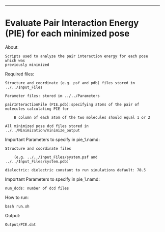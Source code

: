 **********************************************
Evaluate Pair Interaction Energy (PIE) for each minimized pose
===============================================================================
About:
	
	Scripts used to analyze the pair interaction energy for each pose which was
	previously minimized

Required files:
	
	Structure and coordinate (e.g. psf and pdb) files stored in ../../Input_Files
	
	Parameter files: stored in ../../Parameters
	
	pairInteractionFile (PIE.pdb):specifying atoms of the pair of molecules calculating PIE for
	
		B column of each atom of the two molecules should equal 1 or 2 
	
	All minimized pose dcd files stored in ../../Minimization/minimize_output 

Important Parameters to specify in pie_1.namd: 
	
	Structure and coordinate files 
		
		(e.g. ../../Input_Files/system.psf and ../../Input_Files/system.pdb)
	
	dielectric: dielectric constant to run simulations default: 78.5	

Important Parameters to specify in pie_1.namd: 
	
	num_dcds: number of dcd files

How to run:
	
	bash run.sh 

Output:
	
	Output/PIE.dat
